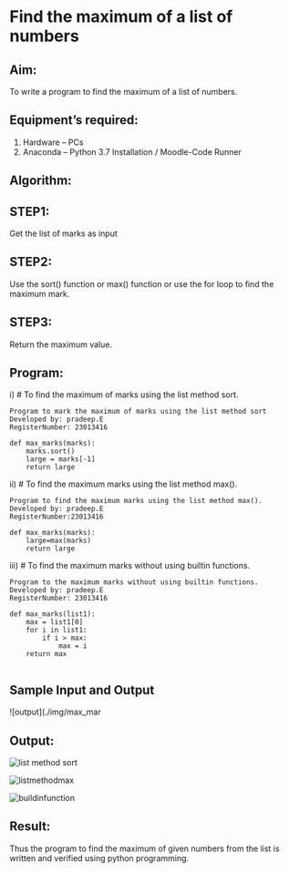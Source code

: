 # Find the maximum of a list of numbers
## Aim:
To write a program to find the maximum of a list of numbers.
## Equipment’s required:
1.	Hardware – PCs
2.	Anaconda – Python 3.7 Installation / Moodle-Code Runner
## Algorithm:
## STEP1:
Get the list of marks as input

## STEP2:
Use the sort() function or max() function or use the for loop to find the maximum mark.

## STEP3:
Return the maximum value.

## Program:

i)	# To find the maximum of marks using the list method sort.
```
Program to mark the maximum of marks using the list method sort
Developed by: pradeep.E
RegisterNumber: 23013416

def max_marks(marks):
    marks.sort()
    large = marks[-1]
    return large

```

ii)	# To find the maximum marks using the list method max().
```
Program to find the maximum marks using the list method max().
Developed by: pradeep.E
RegisterNumber:23013416 

def max_marks(marks):
    large=max(marks)
    return large

```

iii) # To find the maximum marks without using builtin functions.
```
Program to the maximum marks without using builtin functions.
Developed by: pradeep.E
RegisterNumber: 23013416

def max_marks(list1):
    max = list1[0]
    for i in list1:
        if i > max:
            max = i
    return max
    
```
## Sample Input and Output
![output](./img/max_mar

## Output:
![list method sort](https://github.com/pradeeprajeswari/FindMaximum/assets/145743112/69fa75de-593b-4c78-be10-dfc2d345dc2b)

![listmethodmax](https://github.com/pradeeprajeswari/FindMaximum/assets/145743112/548e7f50-15bd-4c9f-a5e0-805bf161b28d)

![buildinfunction](https://github.com/pradeeprajeswari/FindMaximum/assets/145743112/eb5ed9d3-3d9c-43a0-b6e2-b8c4d04a904a)

## Result:
Thus the program to find the maximum of given numbers from the list is written and verified using python programming.
